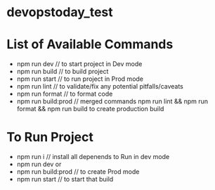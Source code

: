 # devopstoday_test
# List of Available Commands
- npm run dev         // to start project in Dev mode
- npm run build       // to build project
- npm run start       // to run project in Prod mode 
- npm run lint        // to validate/fix any potential pitfalls/caveats
- npm run format      // to format code
- npm run build:prod  // merged commands npm run lint && npm run format && npm run build to create production build

# To Run Project
- npm run i // install all depenends
to Run in dev mode 
- npm run dev
or
- npm run build:prod // to create Prod mode
- npm run start      // to start that build
